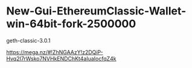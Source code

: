 # New-Gui-EthereumClassic-Wallet-win-64bit-fork-2500000

geth-classic-3.0.1

https://mega.nz/#!ZhNGAAzY!z2DQiP-Hvq2I7rWsko7NVHkENDChKt4aIuaIocfqZ4k
